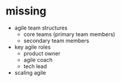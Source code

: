 # missing
* agile team structures
  * core teams (primary team members)
  * secondary team members
* key agile roles
  * product owner
  * agile coach
  * tech lead
* scaling agile
